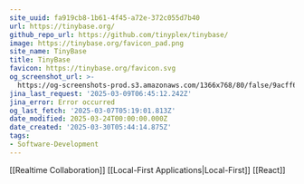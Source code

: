 ```yaml
---
site_uuid: fa919cb8-1b61-4f45-a72e-372c055d7b40
url: https://tinybase.org/
github_repo_url: https://github.com/tinyplex/tinybase/
image: https://tinybase.org/favicon_pad.png
site_name: TinyBase
title: TinyBase
favicon: https://tinybase.org/favicon.svg
og_screenshot_url: >-
  https://og-screenshots-prod.s3.amazonaws.com/1366x768/80/false/9acff6219921c86ad1e6c3aa03103f7ab99b25bec2d7f0e0b983e3960a7193d2.jpeg
jina_last_request: '2025-03-09T06:45:12.242Z'
jina_error: Error occurred
og_last_fetch: '2025-03-07T05:19:01.813Z'
date_modified: 2025-03-24T00:00:00.000Z
date_created: '2025-03-30T05:44:14.875Z'
tags:
- Software-Development
---
```











[[Realtime Collaboration]]
[[Local-First Applications|Local-First]]
[[React]]
